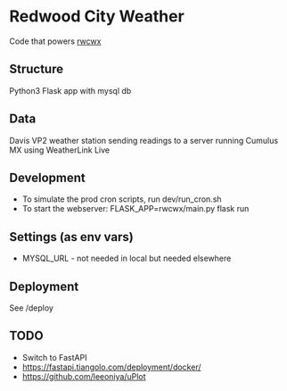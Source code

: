 # Redwood City Weather

Code that powers [rwcwx](http://redwoodcityweather.com)

## Structure
Python3 Flask app with mysql db

## Data
Davis VP2 weather station sending readings to a server running Cumulus MX using WeatherLink Live

## Development
* To simulate the prod cron scripts, run dev/run_cron.sh
* To start the webserver: FLASK_APP=rwcwx/main.py flask run

## Settings (as env vars)
* MYSQL_URL - not needed in local but needed elsewhere

## Deployment
See /deploy

## TODO
* Switch to FastAPI
* https://fastapi.tiangolo.com/deployment/docker/
* https://github.com/leeoniya/uPlot
